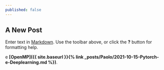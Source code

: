 ```yaml
---
published: false
---
```

## A New Post

Enter text in [Markdown](http://daringfireball.net/projects/markdown/). Use the toolbar above, or click the **?** button for formatting help.

e **[OpenMP]({{ site.baseurl }}{% link _posts/Paolo/2021-10-15-Pytorch-e-Deeplearning.md %})**.

